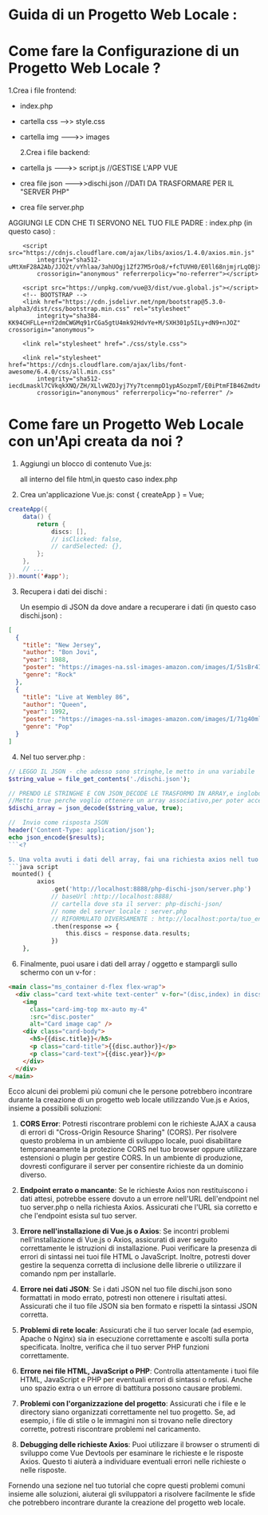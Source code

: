 # Guida di un Progetto Web Locale :

# Come fare la Configurazione di un Progetto Web Locale ?

1.Crea i file frontend:

- index.php
- cartella css -->> style.css
- cartella img --->> images

  2.Crea i file backend:

- cartella js --->> script.js //GESTISE L'APP VUE
- crea file json --->>dischi.json //DATI DA TRASFORMARE PER IL "SERVER PHP"
- crea file server.php

AGGIUNGI LE CDN CHE TI SERVONO NEL TUO FILE PADRE : index.php (in questo caso) :

<!-- AXIOS -->

        <script src="https://cdnjs.cloudflare.com/ajax/libs/axios/1.4.0/axios.min.js"
            integrity="sha512-uMtXmF28A2Ab/JJO2t/vYhlaa/3ahUOgj1Zf27M5rOo8/+fcTUVH0/E0ll68njmjrLqOBjXM3V9NiPFL5ywWPQ=="
            crossorigin="anonymous" referrerpolicy="no-referrer"></script>

<!-- VUE JS -->

        <script src="https://unpkg.com/vue@3/dist/vue.global.js"></script>
        <!-- BOOTSTRAP -->
        <link href="https://cdn.jsdelivr.net/npm/bootstrap@5.3.0-alpha3/dist/css/bootstrap.min.css" rel="stylesheet"
            integrity="sha384-KK94CHFLLe+nY2dmCWGMq91rCGa5gtU4mk92HdvYe+M/SXH301p5ILy+dN9+nJOZ" crossorigin="anonymous">

<!-- CSS -->

        <link rel="stylesheet" href="./css/style.css">

<!-- FONTAWESOME -->

        <link rel="stylesheet" href="https://cdnjs.cloudflare.com/ajax/libs/font-awesome/6.4.0/css/all.min.css"
            integrity="sha512-iecdLmaskl7CVkqkXNQ/ZH/XLlvWZOJyj7Yy7tcenmpD1ypASozpmT/E0iPtmFIB46ZmdtAc9eNBvH0H/ZpiBw=="
            crossorigin="anonymous" referrerpolicy="no-referrer" />

# Come fare un Progetto Web Locale con un'Api creata da noi ?

1. Aggiungi un blocco di contenuto Vue.js: <div id="app"> all interno del file html,in questo caso index.php

2. Crea un'applicazione Vue.js:
   const { createApp } = Vue;

```java script
createApp({
    data() {
        return {
            discs: [],
            // isClicked: false,
            // cardSelected: {},
        };
    },
    // ...
}).mount('#app');
```

3. Recupera i dati dei dischi :

   Un esempio di JSON da dove andare a recuperare i dati (in questo caso dischi.json) :

```json
[
  {
    "title": "New Jersey",
    "author": "Bon Jovi",
    "year": 1988,
    "poster": "https://images-na.ssl-images-amazon.com/images/I/51sBr4IWDwL.jpg",
    "genre": "Rock"
  },
  {
    "title": "Live at Wembley 86",
    "author": "Queen",
    "year": 1992,
    "poster": "https://images-na.ssl-images-amazon.com/images/I/71g40mlbinL._SX355_.jpg",
    "genre": "Pop"
  }
]
```

4. Nel tuo server.php :

````php
// LEGGO IL JSON - che adesso sono stringhe,le metto in una variabile
$string_value = file_get_contents('./dischi.json');

// PRENDO LE STRINGHE E CON JSON_DECODE LE TRASFORMO IN ARRAY,e inglobo tutto in una variabile
//Metto true perche voglio ottenere un array associativo,per poter accedere piu facilmente all'array
$dischi_array = json_decode($string_value, true);

//  Invio come risposta JSON
header('Content-Type: application/json');
echo json_encode($results);
```<?

5. Una volta avuti i dati dell array, fai una richiesta axios nell tuo file java script ,che gestisce LA TUA APP.VUE (questo caso script.js) per raccogliere i dati ,inglobarli in una variabile per poi poterli riuscire a stampare questi dati sullo schermo.
```java script
 mounted() {
        axios
            .get('http://localhost:8888/php-dischi-json/server.php')
            // baseUrl :http://localhost:8888/
            // cartella dove sta il server: php-dischi-json/
            // nome del server locale : server.php
            // RIFORMULATO DIVERSAMENTE : http://localhost:porta/tuo_endpoint, dove porta è il numero di porta su cui è in ascolto il tuo server e tuo_endpoint è il percorso specifico per ottenere i dati dei dischi.
            .then(response => {
                this.discs = response.data.results;
            })
    },
````

6. Finalmente, puoi usare i dati dell array / oggetto e stampargli sullo schermo con un v-for :

```html
<main class="ms_container d-flex flex-wrap">
  <div class="card text-white text-center" v-for="(disc,index) in discs">
    <img
      class="card-img-top mx-auto my-4"
      :src="disc.poster"
      alt="Card image cap" />
    <div class="card-body">
      <h5>{{disc.title}}</h5>
      <p class="card-title">{{disc.author}}</p>
      <p class="card-text">{{disc.year}}</p>
    </div>
  </div>
</main>
```

Ecco alcuni dei problemi più comuni che le persone potrebbero incontrare durante la creazione di un progetto web locale utilizzando Vue.js e Axios, insieme a possibili soluzioni:

1. **CORS Error**: Potresti riscontrare problemi con le richieste AJAX a causa di errori di "Cross-Origin Resource Sharing" (CORS). Per risolvere questo problema in un ambiente di sviluppo locale, puoi disabilitare temporaneamente la protezione CORS nel tuo browser oppure utilizzare estensioni o plugin per gestire CORS. In un ambiente di produzione, dovresti configurare il server per consentire richieste da un dominio diverso.

2. **Endpoint errato o mancante**: Se le richieste Axios non restituiscono i dati attesi, potrebbe essere dovuto a un errore nell'URL dell'endpoint nel tuo server.php o nella richiesta Axios. Assicurati che l'URL sia corretto e che l'endpoint esista sul tuo server.

3. **Errore nell'installazione di Vue.js o Axios**: Se incontri problemi nell'installazione di Vue.js o Axios, assicurati di aver seguito correttamente le istruzioni di installazione. Puoi verificare la presenza di errori di sintassi nei tuoi file HTML o JavaScript. Inoltre, potresti dover gestire la sequenza corretta di inclusione delle librerie o utilizzare il comando npm per installarle.

4. **Errore nei dati JSON**: Se i dati JSON nel tuo file dischi.json sono formattati in modo errato, potresti non ottenere i risultati attesi. Assicurati che il tuo file JSON sia ben formato e rispetti la sintassi JSON corretta.

5. **Problemi di rete locale**: Assicurati che il tuo server locale (ad esempio, Apache o Nginx) sia in esecuzione correttamente e ascolti sulla porta specificata. Inoltre, verifica che il tuo server PHP funzioni correttamente.

6. **Errore nei file HTML, JavaScript o PHP**: Controlla attentamente i tuoi file HTML, JavaScript e PHP per eventuali errori di sintassi o refusi. Anche uno spazio extra o un errore di battitura possono causare problemi.

7. **Problemi con l'organizzazione del progetto**: Assicurati che i file e le directory siano organizzati correttamente nel tuo progetto. Se, ad esempio, i file di stile o le immagini non si trovano nelle directory corrette, potresti riscontrare problemi nel caricamento.

8. **Debugging delle richieste Axios**: Puoi utilizzare il browser o strumenti di sviluppo come Vue Devtools per esaminare le richieste e le risposte Axios. Questo ti aiuterà a individuare eventuali errori nelle richieste o nelle risposte.

Fornendo una sezione nel tuo tutorial che copre questi problemi comuni insieme alle soluzioni, aiuterai gli sviluppatori a risolvere facilmente le sfide che potrebbero incontrare durante la creazione del progetto web locale.
